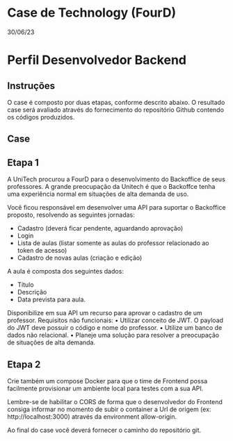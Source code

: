 # Case de Technology (FourD)
30/06/23
# Perfil Desenvolvedor Backend

## Instruções
O case é composto por duas etapas, conforme descrito abaixo.
O resultado case será avaliado através do fornecimento do repositório Github contendo os códigos
produzidos.

## Case
## Etapa 1
A UniTech procurou a FourD para o desenvolvimento do Backoffice de seus professores. A grande
preocupação da Unitech é que o Backoffce tenha uma experiência normal em situações de alta
demanda de uso.

Você ficou responsável em desenvolver uma API para suportar o Backoffice proposto, resolvendo as
seguintes jornadas:
* Cadastro (deverá ficar pendente, aguardando aprovação)
* Login
* Lista de aulas (listar somente as aulas do professor relacionado ao token de acesso)
* Cadastro de novas aulas (criação e edição)

A aula é composta dos seguintes dados:
* Título
* Descrição
* Data prevista para aula.

Disponibilize em sua API um recurso para aprovar o cadastro de um professor.
Requisitos não funcionais:
• Utilizar conceito de JWT. O payload do JWT deve possuir o código e nome do professor.
• Utilize um banco de dados não relacional.
• Planeje uma solução para resolver a preocupação de situações de alta demanda.

## Etapa 2

Crie também um compose Docker para que o time de Frontend possa facilmente provisionar um
ambiente local para testes com a sua API.

Lembre-se de habilitar o CORS de forma que o desenvolvedor do Frontend consiga informar no
momento de subir o container a Url de origem (ex: http://localhost:3000) através da environment
allow-origin.

Ao final do case você deverá fornecer o caminho do repositório git.
